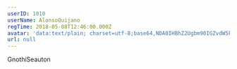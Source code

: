 ```yaml
---
userID: 1010
userName: AlonsoQuijano
regTime: 2018-05-08T12:46:00.000Z
avatar: 'data:text/plain; charset=utf-8;base64,NDA0IHBhZ2Ugbm90IGZvdW5kCg=='
url: null
---
```


GnothiSeauton
